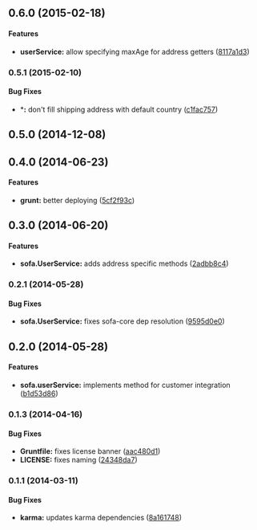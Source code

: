 <a name="0.6.0"></a>
## 0.6.0 (2015-02-18)


#### Features

* **userService:** allow specifying maxAge for address getters ([8117a1d3](https://github.com/sofa/sofa-user-service/commit/8117a1d3096661cf39cd90f8cc79e57455969c96))


<a name="0.5.1"></a>
### 0.5.1 (2015-02-10)


#### Bug Fixes

* ***:** don't fill shipping address with default country ([c1fac757](https://github.com/sofa/sofa-user-service/commit/c1fac75775572faa8c88a38a6f1aea1ce51d18ca))


<a name="0.5.0"></a>
## 0.5.0 (2014-12-08)


<a name="0.4.0"></a>
## 0.4.0 (2014-06-23)


#### Features

* **grunt:** better deploying ([5cf2f93c](https://github.com/sofa/sofa-user-service/commit/5cf2f93c73e7eb3fc553041694fbca7c07c36262))


<a name="0.3.0"></a>
## 0.3.0 (2014-06-20)


#### Features

* **sofa.UserService:** adds address specific methods ([2adbb8c4](https://github.com/sofa/sofa-user-service/commit/2adbb8c48df92ffa9e5355d946d163a81773dc61))


<a name="0.2.1"></a>
### 0.2.1 (2014-05-28)


#### Bug Fixes

* **sofa.UserService:** fixes sofa-core dep resolution ([9595d0e0](https://github.com/sofa/sofa-user-service/commit/9595d0e035e78b7374440637d48cab5c0e1eecd9))


<a name="0.2.0"></a>
## 0.2.0 (2014-05-28)


#### Features

* **sofa.userService:** implements method for customer integration ([b1d53d86](https://github.com/sofa/sofa-user-service/commit/b1d53d86423a9304c1a21b7a3c7242b11b1396bc))


<a name="0.1.3"></a>
### 0.1.3 (2014-04-16)


#### Bug Fixes

* **Gruntfile:** fixes license banner ([aac480d1](https://github.com/sofa/sofa-user-service/commit/aac480d14603e075e940c29781c35dd542e1c4c0))
* **LICENSE:** fixes naming ([24348da7](https://github.com/sofa/sofa-user-service/commit/24348da7a23f3d980a6d73a84dd2d39475375ff8))


<a name="0.1.1"></a>
### 0.1.1 (2014-03-11)


#### Bug Fixes

* **karma:** updates karma dependencies ([8a161748](https://github.com/sofa/sofa-user-service/commit/8a161748f7039538160393473f005761716e68da))

